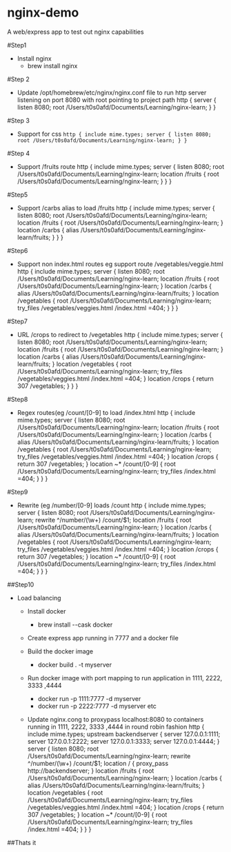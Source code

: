 # nginx-demo
A web/express app to test out nginx capabilities

#Step1
- Install nginx
  - brew install nginx

#Step 2
- Update /opt/homebrew/etc/nginx/nginx.conf file to run http server listening on port 8080 with root pointing to project path
http {
    server {
        listen 8080;
        root /Users/t0s0afd/Documents/Learning/nginx-learn;
    }
}

#Step 3
- Support for css
``http {
    include mime.types;
    server {
        listen 8080;
        root /Users/t0s0afd/Documents/Learning/nginx-learn;
    }
}``

#Step 4
- Support /fruits route
http {
    include mime.types;
    server {
        listen 8080;
        root /Users/t0s0afd/Documents/Learning/nginx-learn;
         location /fruits {
            root /Users/t0s0afd/Documents/Learning/nginx-learn;
        }
    }
}

#Step5
- Support /carbs alias to load /fruits
http {
    include mime.types;
    server {
        listen 8080;
        root /Users/t0s0afd/Documents/Learning/nginx-learn;
         location /fruits {
            root /Users/t0s0afd/Documents/Learning/nginx-learn;
        }
        location /carbs {
            alias /Users/t0s0afd/Documents/Learning/nginx-learn/fruits;
        }
    }
}

#Step6
- Support non index.html routes eg support route /vegetables/veggie.html
http {
    include mime.types;
    server {
        listen 8080;
        root /Users/t0s0afd/Documents/Learning/nginx-learn;
         location /fruits {
            root /Users/t0s0afd/Documents/Learning/nginx-learn;
        }
        location /carbs {
            alias /Users/t0s0afd/Documents/Learning/nginx-learn/fruits;
        }
        location /vegetables {
            root /Users/t0s0afd/Documents/Learning/nginx-learn;
            try_files /vegetables/veggies.html /index.html =404;
        }
    }
}

#Step7
- URL /crops to redirect to /vegetables
http {
    include mime.types;
    server {
        listen 8080;
        root /Users/t0s0afd/Documents/Learning/nginx-learn;
         location /fruits {
            root /Users/t0s0afd/Documents/Learning/nginx-learn;
        }
        location /carbs {
            alias /Users/t0s0afd/Documents/Learning/nginx-learn/fruits;
        }
        location /vegetables {
            root /Users/t0s0afd/Documents/Learning/nginx-learn;
            try_files /vegetables/veggies.html /index.html =404;
        }
        location /crops {
            return 307 /vegetables;
        }
    }
}

#Step8
- Regex routes(eg /count/[0-9] to load /index.html
http {
    include mime.types;
    server {
        listen 8080;
        root /Users/t0s0afd/Documents/Learning/nginx-learn;
         location /fruits {
            root /Users/t0s0afd/Documents/Learning/nginx-learn;
        }
        location /carbs {
            alias /Users/t0s0afd/Documents/Learning/nginx-learn/fruits;
        }
        location /vegetables {
            root /Users/t0s0afd/Documents/Learning/nginx-learn;
            try_files /vegetables/veggies.html /index.html =404;
        }
        location /crops {
            return 307 /vegetables;
        }
        location ~* /count/[0-9] {
            root /Users/t0s0afd/Documents/Learning/nginx-learn;
            try_files /index.html =404;
        }
    }
}

#Step9
- Rewrite (eg /number/[0-9] loads /count
http {
    include mime.types;
    server {
        listen 8080;
        root /Users/t0s0afd/Documents/Learning/nginx-learn;
        rewrite ^/number/(\w+) /count/$1;
        location /fruits {
            root /Users/t0s0afd/Documents/Learning/nginx-learn;
        }
        location /carbs {
            alias /Users/t0s0afd/Documents/Learning/nginx-learn/fruits;
        }
        location /vegetables {
            root /Users/t0s0afd/Documents/Learning/nginx-learn;
            try_files /vegetables/veggies.html /index.html =404;
        }
        location /crops {
            return 307 /vegetables;
        }
        location ~* /count/[0-9] {
            root /Users/t0s0afd/Documents/Learning/nginx-learn;
            try_files /index.html =404;
        }
    }
}

##Step10
- Load balancing
  - Install docker
     - brew install --cask docker
   
  - Create express app running in 7777 and a docker file
  - Build the docker image
    -  docker build . -t myserver
   
  - Run docker image with port mapping to run application in 1111, 2222, 3333 ,4444
    - docker run -p 1111:7777 -d myserver
    - docker run -p 2222:7777 -d myserver  etc
   
  - Update nginx.cong to proxypass localhost:8080 to containers running in 1111, 2222, 3333 ,4444 in round robin fashion
    http {
    include mime.types;
     upstream backendserver {
        server 127.0.0.1:1111;
        server 127.0.0.1:2222;
        server 127.0.0.1:3333;
        server 127.0.0.1:4444;
    }
    server {
        listen 8080;
        root /Users/t0s0afd/Documents/Learning/nginx-learn;
        rewrite ^/number/(\w+) /count/$1;
        location / {
            proxy_pass http://backendserver;
        }
        location /fruits {
            root /Users/t0s0afd/Documents/Learning/nginx-learn;
        }
        location /carbs {
            alias /Users/t0s0afd/Documents/Learning/nginx-learn/fruits;
        }
        location /vegetables {
            root /Users/t0s0afd/Documents/Learning/nginx-learn;
            try_files /vegetables/veggies.html /index.html =404;
        }
        location /crops {
            return 307 /vegetables;
        }
        location ~* /count/[0-9] {
            root /Users/t0s0afd/Documents/Learning/nginx-learn;
            try_files /index.html =404;
        }
    }
}


##Thats it

